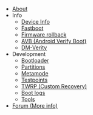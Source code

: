 - [About](/README.md)
- Info
    - [Device Info](/info/device-info.md)
    - [Fastboot](/info/fastboot.md)
    - [Firmware rollback](/info/firmware-rollback.md)
    - [AVB (Android Verify Boot)](/info/avb.md)
    - [DM-Verity](/info/dm-verity.md)
- Development
    - [Bootloader](/dev/bootloader.md)
    - [Partitions](/dev/partitions.md)
    - [Metamode](/dev/metamode.md)
    - [Testpoints](/dev/testpoints.md)
    - [TWRP (Custom Recovery)](/dev/twrp.md)
    - [Boot logs](/dev/logs.md)
    - [Tools](/dev/tools.md)
- [Forum (More info)](https://github.com/orgs/moto-penangf/discussions)
